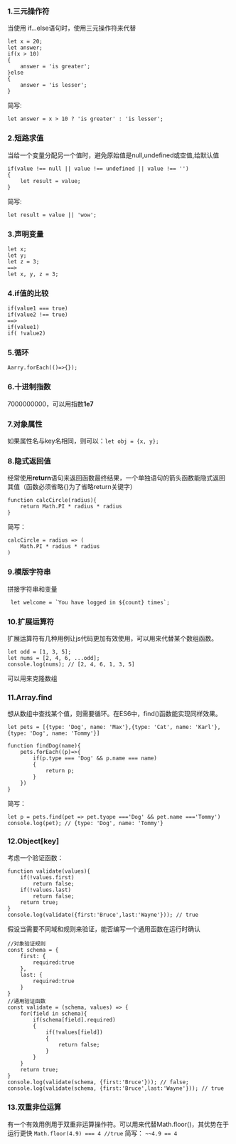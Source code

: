 ### 1.三元操作符
当使用 if...else语句时，使用三元操作符来代替
```
let x = 20;
let answer;
if(x > 10)
{
    answer = 'is greater';
}else
{
    answer = 'is lesser';
}
```
简写:
```
let answer = x > 10 ? 'is greater' : 'is lesser';
```

### 2.短路求值
当给一个变量分配另一个值时，避免原始值是null,undefined或空值,给默认值
```
if(value !== null || value !== undefined || value !== '')
{
    let result = value;
}
```
简写:
```
let result = value || 'wow';
```

### 3.声明变量
```
let x;  
let y;
let z = 3;
==>
let x, y, z = 3;
```

### 4.if值的比较
```
if(value1 === true)
if(value2 !== true)
==>
if(value1)
if( !value2)
```

### 5.循环
`Aarry.forEach(()=>{});`

### 6.十进制指数
7000000000，可以用指数**1e7**

### 7.对象属性
如果属性名与key名相同，则可以：`let obj = {x, y};`

### 8.隐式返回值
经常使用**return**语句来返回函数最终结果，一个单独语句的箭头函数能隐式返回其值（函数必须省略{}为了省略return关键字）
```
function calcCircle(radius){
    return Math.PI * radius * radius
}
```
简写：
```
calcCircle = radius => (
    Math.PI * radius * radius
)
```

### 9.模版字符串
拼接字符串和变量
```
 let welcome = `You have logged in ${count} times`;
```

### 10.扩展运算符
扩展运算符有几种用例让js代码更加有效使用，可以用来代替某个数组函数。
```
let odd = [1, 3, 5];
let nums = [2, 4, 6, ...odd];
console.log(nums); // [2, 4, 6, 1, 3, 5]
```
可以用来克隆数组

### 11.Array.find
想从数组中查找某个值，则需要循环。在ES6中，find()函数能实现同样效果。
```
let pets = [{type: 'Dog', name: 'Max'},{type: 'Cat', name: 'Karl'},{type: 'Dog', name: 'Tommy'}]

function findDog(name){
    pets.forEach((p)=>{
        if(p.type === 'Dog' && p.name === name)
        {
            return p;
        }
    })
}
```
简写：
```
let p = pets.find(pet => pet.tyope ==='Dog' && pet.name ==='Tommy')
console.log(pet); // {type: 'Dog', name: 'Tommy'}
```

### 12.Object[key]
考虑一个验证函数：
```
function validate(values){
    if(!values.first)
        return false;
    if(!values.last)
        return false;
    return true;
}
console.log(validate({first:'Bruce',last:'Wayne'})); // true
```
假设当需要不同域和规则来验证，能否编写一个通用函数在运行时确认
```
//对象验证规则
const schema = {
    first: {
        required:true
    },
    last: {
        required:true
    }
}
//通用验证函数
const validate = (schema, values) => {
    for(field in schema){
        if(schema[field].required)
        {
            if(!values[field])
            {
                return false;
            }
        }
    }
    return true;
}
console.log(validate(schema, {first:'Bruce'})); // false;
console.log(validate(schema, {first:'Bruce',last:'Wayne'})); // true
```

### 13.双重非位运算
有一个有效用例用于双重非运算操作符。可以用来代替Math.floor()，其优势在于运行更快
`Math.floor(4.9) === 4 //true`
简写：
`~~4.9 == 4`